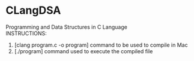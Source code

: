 # CLangDSA
Programming and Data Structures in C Language</br>
INSTRUCTIONS:  
1) [clang program.c -o program] command to be used to compile in Mac</br>
2) [./program] command used to execute the compiled file</br>
